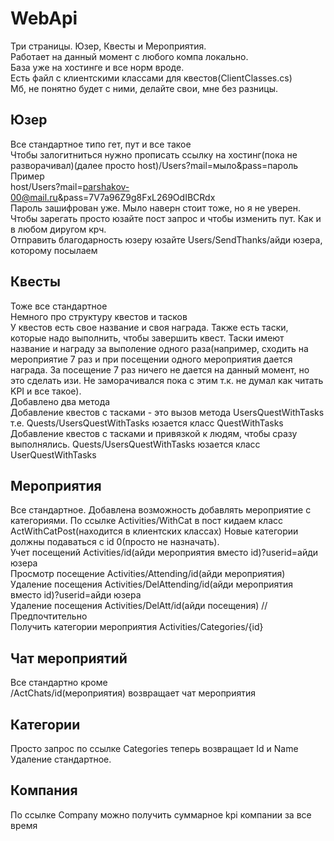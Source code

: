# WebApi
Три страницы. Юзер, Квесты и Мероприятия.  
Работает на данный момент с любого компа локально.  
База уже на хостинге и все норм вроде.  
Есть файл с клиентскими классами для квестов(ClientClasses.cs)  
Мб, не понятно будет с ними, делайте свои, мне без разницы.  
## Юзер
Все стандартное типо гет, пут и все такое  
Чтобы залогитниться нужно прописать ссылку на хостинг(пока не разворачивал)(далее просто host)/Users?mail=мыло&pass=пароль  
Пример  
host/Users?mail=parshakov-00@mail.ru&pass=7V7a96Z9g8FxL269OdIBCRdx  
Пароль зашифрован уже. Мыло наверн стоит тоже, но я не уверен.  
Чтобы зарегать просто юзайте пост запрос и чтобы изменить пут. Как и в любом диругом крч.  
Отправить благодарность юзеру юзайте Users/SendThanks/айди юзера, которому посылаем
## Квесты
Тоже все стандартное  
Немного про структуру квестов и тасков  
У квестов есть свое название и своя награда. Также есть таски, которые надо выполнить, чтобы завершить квест. Таски имеют название и награду за выполение одного раза(например, сходить на мероприятие 7 раз и при посещении одного мероприятия дается награда. За посещение 7 раз ничего не дается на данный момент, но это сделать изи. Не заморачивался пока с этим т.к. не думал как читать KPI и все такое).  
Добавлено два метода  
Добавление квестов с тасками - это вызов метода UsersQuestWithTasks т.е. Quests/UsersQuestWithTasks юзается класс QuestWithTasks  
Добавление квестов с тасками и привязкой к людям, чтобы сразу выполнялись. Quests/UsersQuestWithTasks юзается класс UserQuestWithTasks  
## Мероприятия
Все стандартное.
Добавлена возможность добавлять мероприятие с категориями. По ссылке Activities/WithCat в пост кидаем класс ActWithCatPost(находится в клиентских классах)
Новые категории должны подаваться с id 0(просто не назначать).  
Учет посещений Activities/id(айди мероприятия вместо id)?userid=айди юзера  
Просмотр посещение Activities/Attending/id(айди мероприятия)
Удаление посещения Activities/DelAttending/id(айди мероприятия вместо id)?userid=айди юзера  
Удаление посещения Activities/DelAtt/id(айди посещения) //Предпочтительно  
Получить категории мероприятия Activities/Categories/{id}
## Чат мероприятий
Все стандартно кроме  
/ActChats/id(мероприятия) возвращает чат мероприятия
## Категории
Просто запрос по ссылке Categories теперь возвращает Id и Name
Удаление стандартное.
## Компания 
По ссылке Company можно получить суммарное kpi компании за все время
